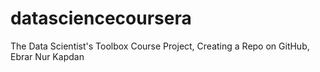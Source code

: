 # datasciencecoursera
The Data Scientist's Toolbox Course Project, Creating a Repo on GitHub, Ebrar Nur Kapdan
